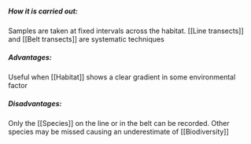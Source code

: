 ##### How it is carried out:
Samples are taken at fixed intervals across the habitat. [[Line transects]] and [[Belt transects]] are systematic techniques
##### Advantages:
Useful when [[Habitat]] shows a clear gradient in some environmental factor
##### Disadvantages:
Only the [[Species]] on the line or in the belt can be recorded. Other species may be missed causing an underestimate of [[Biodiversity]]
